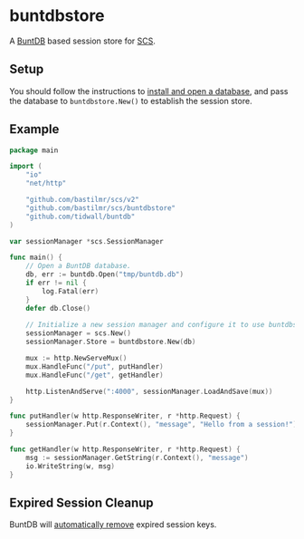 # buntdbstore

A [BuntDB](https://github.com/tidwall/buntdb) based session store for [SCS](https://github.com/bastilmr/scs).

## Setup

You should follow the instructions to [install and open a database](https://github.com/tidwall/buntdb#installing), and pass the database to `buntdbstore.New()` to establish the session store.

## Example

```go
package main

import (
	"io"
	"net/http"

	"github.com/bastilmr/scs/v2"
	"github.com/bastilmr/scs/buntdbstore"
	"github.com/tidwall/buntdb"
)

var sessionManager *scs.SessionManager

func main() {
	// Open a BuntDB database.
	db, err := buntdb.Open("tmp/buntdb.db")
	if err != nil {
		log.Fatal(err)
	}
	defer db.Close()
	
	// Initialize a new session manager and configure it to use buntdbstore as the session store.
	sessionManager = scs.New()
	sessionManager.Store = buntdbstore.New(db)

	mux := http.NewServeMux()
	mux.HandleFunc("/put", putHandler)
	mux.HandleFunc("/get", getHandler)

	http.ListenAndServe(":4000", sessionManager.LoadAndSave(mux))
}

func putHandler(w http.ResponseWriter, r *http.Request) {
	sessionManager.Put(r.Context(), "message", "Hello from a session!")
}

func getHandler(w http.ResponseWriter, r *http.Request) {
	msg := sessionManager.GetString(r.Context(), "message")
	io.WriteString(w, msg)
}
```

## Expired Session Cleanup

BuntDB will [automatically remove](https://github.com/tidwall/buntdb#data-expiration) expired session keys.
